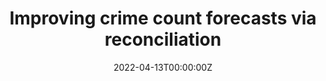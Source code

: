 ---
title: "Improving crime count forecasts via reconciliation"
authors:
- admin
- Leonardo M. Barreto
date: ""
date: "2022-04-13T00:00:00Z"
#doi: "10.1080/02664763.2021.1950654"

#abstract: This paper proposes an extension of the Bayesian instrumental variables regression which allows spatial and temporal correlation among observations. For that, we introduce a double separable covariance matrix, adopting a Conditional Autoregressive structure for the spatial component, and a first-order autoregressive process for the temporal component. We also introduce a Bayesian multiple imputation to handle missing data considering uncertainty. The inference procedure is described joint with a step by step Monte Carlo Markov Chain (MCMC) algorithm for parameters estimation. We illustrate our methodology through a simulation study and a real application that investigates how broadband affects the Gross Domestic Product of municipalities in the state of Mato Grosso do Sul from 2010 to 2017.  

# Publication type.
# Legend: 0 = Uncategorized; 1 = Conference paper; 2 = Journal article;
# 3 = Preprint / Working Paper; 4 = Report; 5 = Book; 6 = Book section;
# 7 = Thesis; 8 = Patent
publication_types: ["3"]

# Publication name and optional abbreviated publication name.
publication: "Preprint"
#publication_short: ""

#tags:
#- Source Themes
featured: true

#links:
#- name: ""
#  url: ""
#url_pdf: http://arxiv.org/pdf/1512.04133v1
url_code: https://github.com/marcuslavagnole/CrimeForecastReconciliation
#url_dataset: ''
#url_poster: ''
#url_project: ''
#url_slides: ''
#url_source: ''
#url_video: ''
---